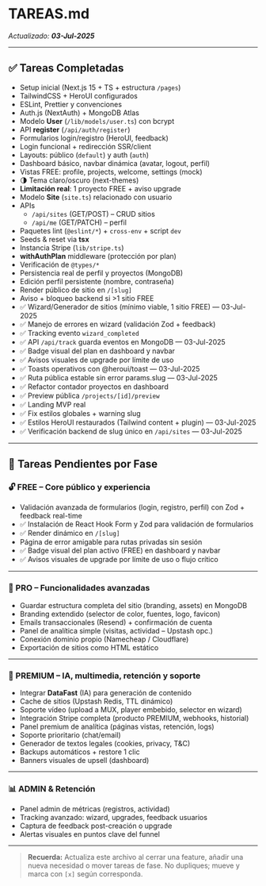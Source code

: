 # TAREAS.md

_Actualizado: **03-Jul-2025**_

---

## ✅ Tareas Completadas

- Setup inicial (Next.js 15 + TS + estructura `/pages`)
- TailwindCSS + HeroUI configurados
- ESLint, Prettier y convenciones
- Auth.js (NextAuth) + MongoDB Atlas
- Modelo **User** (`/lib/models/user.ts`) con bcrypt
- API **register** (`/api/auth/register`)
- Formularios login/registro (HeroUI, feedback)
- Login funcional + redirección SSR/client
- Layouts: público (`default`) y auth (`auth`)
- Dashboard básico, navbar dinámica (avatar, logout, perfil)
- Vistas FREE: profile, projects, welcome, settings (mock)
- 🌗 Tema claro/oscuro (next-themes)
- **Limitación real**: 1 proyecto FREE + aviso upgrade
- Modelo **Site** (`site.ts`) relacionado con usuario
- APIs
  - `/api/sites` (GET/POST) – CRUD sitios
  - `/api/me` (GET/PATCH) – perfil
- Paquetes lint (`@eslint/*`) + `cross-env` + script `dev`
- Seeds & reset via **tsx**
- Instancia Stripe (`lib/stripe.ts`)
- **withAuthPlan** middleware (protección por plan)
- Verificación de `@types/*`
- Persistencia real de perfil y proyectos (MongoDB)
- Edición perfil persistente (nombre, contraseña)
- Render público de sitio en `/[slug]`
- Aviso + bloqueo backend si >1 sitio FREE
- ✅ Wizard/Generador de sitios (mínimo viable, 1 sitio FREE) — 03-Jul-2025
- ✅ Manejo de errores en wizard (validación Zod + feedback)
- ✅ Tracking evento `wizard_completed`
- ✅ API `/api/track` guarda eventos en MongoDB — 03-Jul-2025
- ✅ Badge visual del plan en dashboard y navbar
- ✅ Avisos visuales de upgrade por límite de uso
- ✅ Toasts operativos con @heroui/toast — 03-Jul-2025
- ✅ Ruta pública estable sin error params.slug — 03-Jul-2025
- ✅ Refactor contador proyectos en dashboard
- ✅ Preview pública `/projects/[id]/preview`
- ✅ Landing MVP real
- ✅ Fix estilos globales + warning slug
- ✅ Estilos HeroUI restaurados (Tailwind content + plugin) — 03-Jul-2025
- ✅ Verificación backend de slug único en `/api/sites` — 03-Jul-2025

---

## 🚧 Tareas Pendientes por Fase

### 🔓 FREE – Core público y experiencia

- Validación avanzada de formularios (login, registro, perfil) con Zod + feedback real-time
- ✅ Instalación de React Hook Form y Zod para validación de formularios
- ✅ Render dinámico en `/[slug]`
- Página de error amigable para rutas privadas sin sesión
- ✅ Badge visual del plan activo (FREE) en dashboard y navbar
- ✅ Avisos visuales de upgrade por límite de uso o flujo crítico
---

### 💼 PRO – Funcionalidades avanzadas

- Guardar estructura completa del sitio (branding, assets) en MongoDB
- Branding extendido (selector de color, fuentes, logo, favicon)
- Emails transaccionales (Resend) + confirmación de cuenta
- Panel de analítica simple (visitas, actividad – Upstash opc.)
- Conexión dominio propio (Namecheap / Cloudflare)
- Exportación de sitios como HTML estático

---

### 🚀 PREMIUM – IA, multimedia, retención y soporte

- Integrar **DataFast** (IA) para generación de contenido
- Cache de sitios (Upstash Redis, TTL dinámico)
- Soporte vídeo (upload a MUX, player embebido, selector en wizard)
- Integración Stripe completa (producto PREMIUM, webhooks, historial)
- Panel premium de analítica (páginas vistas, retención, logs)
- Soporte prioritario (chat/email)
- Generador de textos legales (cookies, privacy, T&C)
- Backups automáticos + restore 1 clic
- Banners visuales de upsell (dashboard)

---

### 📊 ADMIN & Retención

- Panel admin de métricas (registros, actividad)
- Tracking avanzado: wizard, upgrades, feedback usuarios
- Captura de feedback post-creación o upgrade
- Alertas visuales en puntos clave del funnel

---

> **Recuerda:** Actualiza este archivo al cerrar una feature, añadir una nueva necesidad o mover tareas de fase. No dupliques; mueve y marca con `[x]` según corresponda.
